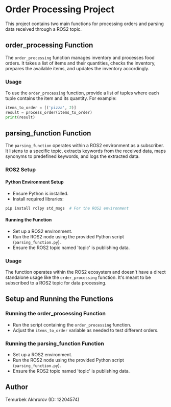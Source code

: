 # Order Processing Project

This project contains two main functions for processing orders and parsing data received through a ROS2 topic.

## order_processing Function

The `order_processing` function manages inventory and processes food orders. It takes a list of items and their quantities, checks the inventory, prepares the available items, and updates the inventory accordingly.

### Usage

To use the `order_processing` function, provide a list of tuples where each tuple contains the item and its quantity. For example:

```python
items_to_order = [('pizza', 2)]
result = process_order(items_to_order)
print(result)
```

## parsing_function Function

The `parsing_function` operates within a ROS2 environment as a subscriber. It listens to a specific topic, extracts keywords from the received data, maps synonyms to predefined keywords, and logs the extracted data.

### ROS2 Setup

#### Python Environment Setup

- Ensure Python is installed.
- Install required libraries:

```bash
pip install rclpy std_msgs  # For the ROS2 environment
```

#### Running the Function

- Set up a ROS2 environment.
- Run the ROS2 node using the provided Python script (`parsing_function.py`).
- Ensure the ROS2 topic named 'topic' is publishing data.

### Usage

The function operates within the ROS2 ecosystem and doesn't have a direct standalone usage like the `order_processing` function. It's meant to be subscribed to a ROS2 topic for data processing.

## Setup and Running the Functions

### Running the order_processing Function

- Run the script containing the `order_processing` function.
- Adjust the `items_to_order` variable as needed to test different orders.

### Running the parsing_function Function

- Set up a ROS2 environment.
- Run the ROS2 node using the provided Python script (`parsing_function.py`).
- Ensure the ROS2 topic named 'topic' is publishing data.

## Author

Temurbek Akhrorov (ID: 12204574)
